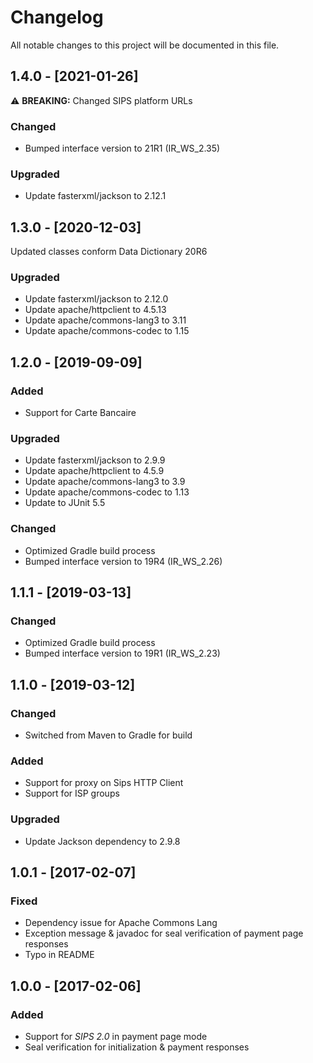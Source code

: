 # Changelog
All notable changes to this project will be documented in this file.

## 1.4.0 - [2021-01-26]
:warning: **BREAKING:** Changed SIPS platform URLs

### Changed
- Bumped interface version to 21R1 (IR_WS_2.35)

### Upgraded
- Update fasterxml/jackson to 2.12.1

## 1.3.0 - [2020-12-03]
Updated classes conform Data Dictionary 20R6


### Upgraded
- Update fasterxml/jackson to 2.12.0
- Update apache/httpclient to 4.5.13
- Update apache/commons-lang3 to 3.11
- Update apache/commons-codec to 1.15

## 1.2.0 - [2019-09-09]
### Added
- Support for Carte Bancaire

### Upgraded
- Update fasterxml/jackson to 2.9.9
- Update apache/httpclient to 4.5.9
- Update apache/commons-lang3 to 3.9
- Update apache/commons-codec to 1.13
- Update to JUnit 5.5

### Changed
- Optimized Gradle build process
- Bumped interface version to 19R4 (IR_WS_2.26)

## 1.1.1 - [2019-03-13]

### Changed
- Optimized Gradle build process
- Bumped interface version to 19R1 (IR_WS_2.23)

## 1.1.0 - [2019-03-12]

### Changed
- Switched from Maven to Gradle for build

### Added
- Support for proxy on Sips HTTP Client
- Support for ISP groups

### Upgraded
- Update Jackson dependency to 2.9.8

## 1.0.1 - [2017-02-07]

### Fixed
- Dependency issue for Apache Commons Lang
- Exception message & javadoc for seal verification of payment page responses
- Typo in README

## 1.0.0 - [2017-02-06]

### Added
- Support for _SIPS 2.0_ in payment page mode
- Seal verification for initialization & payment responses

